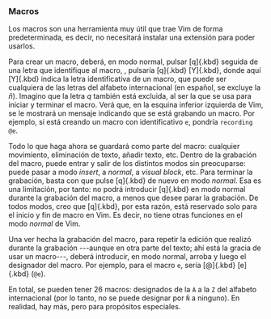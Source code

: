 


### Macros

Los macros son una herramienta muy útil que trae Vim de forma
predeterminada, es decir, no necesitará instalar una extensión para poder
usarlos.

Para crear un macro, deberá, en modo normal, pulsar [q]{.kbd} seguida de una
letra que identifique al macro, , pulsaría [q]{.kbd} [Y]{.kbd}, donde aquí
[Y]{.kbd} indica la letra identificativa de un macro, que puede ser
cualquiera de las letras del alfabeto internacional (en español, se excluye
la _ñ_). Imagino que la letra _q_ también está excluida, al ser la que se
usa para iniciar y terminar el macro. Verá que, en la esquina inferior
izquierda de Vim, se le mostrará un mensaje indicando que se está grabando
un macro. Por ejemplo, si está creando un macro con identificativo `e`,
pondría `recording @e`.

Todo lo que haga ahora se guardará como parte del macro: cualquier
movimiento, eliminación de texto, añadir texto, etc. Dentro de la grabación
del macro, puede entrar y salir de los distintos modos sin preocuparse:
puede pasar a modo _insert_, a _normal_, a _visual block_, etc. Para
terminar la grabación, basta con que pulse [q]{.kbd} de nuevo en modo
_normal_. Esa es una limitación, por tanto: no podrá introducir [q]{.kbd} en
modo normal durante la grabación del macro, a menos que desee parar la
grabación. De todos modos, creo que [q]{.kbd}, por esta razón, está
reservado solo para el inicio y fin de macro en Vim. Es decir, no tiene
otras funciones en el modo _normal_ de Vim.

Una ver hecha la grabación del macro, para repetir la edición que realizó
durante la grabación ---aunque en otra parte del texto; ahí está la gracia
de usar un macro---, deberá introducir, en modo normal, arroba y luego el
designador del macro. Por ejemplo, para el macro `e`, sería [@]{.kbd}
[e]{.kbd} (`@e`).

En total, se pueden tener 26 macros: designados de la `A` a la `Z` del
alfabeto internacional (por lo tanto, no se puede designar por `Ñ` a
ninguno). En realidad, hay más, pero para propósitos especiales.


